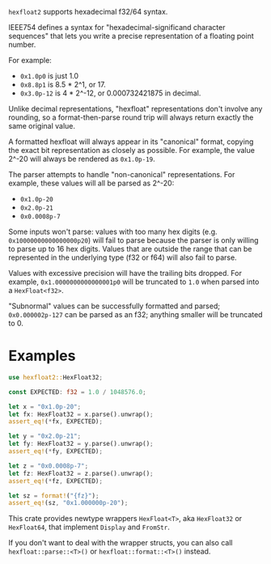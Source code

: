 
<!-- cargo-sync-readme start -->

`hexfloat2` supports hexadecimal f32/64 syntax.

IEEE754 defines a syntax for "hexadecimal-significand character sequences"
that lets you write a precise representation of a floating point number.

For example:
- `0x1.0p0` is just 1.0
- `0x8.8p1` is 8.5 * 2^1, or 17.
- `0x3.0p-12` is 4 * 2^-12, or 0.000732421875 in decimal.

Unlike decimal representations, "hexfloat" representations don't
involve any rounding, so a format-then-parse round trip will always
return exactly the same original value.

A formatted hexfloat will always appear in its "canonical" format,
copying the exact bit representation as closely as possible. For example,
the value 2^-20 will always be rendered as `0x1.0p-19`.

The parser attempts to handle "non-canonical" representations. For example,
these values will all be parsed as 2^-20:
- `0x1.0p-20`
- `0x2.0p-21`
- `0x0.0008p-7`

Some inputs won't parse: values with too
many hex digits (e.g. `0x10000000000000000p20`) will fail to parse
because the parser is only willing to parse up to 16 hex digits.
Values that are outside the range that can be represented in the
underlying type (f32 or f64) will also fail to parse.

Values with excessive precision will have the trailing bits dropped.
For example, `0x1.0000000000000001p0` will be truncated to `1.0` when
parsed into a `HexFloat<f32>`.

"Subnormal" values can be successfully formatted and parsed;
`0x0.000002p-127` can be parsed as an f32; anything smaller will
be truncated to 0.

# Examples
```rust
use hexfloat2::HexFloat32;

const EXPECTED: f32 = 1.0 / 1048576.0;

let x = "0x1.0p-20";
let fx: HexFloat32 = x.parse().unwrap();
assert_eq!(*fx, EXPECTED);

let y = "0x2.0p-21";
let fy: HexFloat32 = y.parse().unwrap();
assert_eq!(*fy, EXPECTED);

let z = "0x0.0008p-7";
let fz: HexFloat32 = z.parse().unwrap();
assert_eq!(*fz, EXPECTED);

let sz = format!("{fz}");
assert_eq!(sz, "0x1.000000p-20");
```

This crate provides newtype wrappers `HexFloat<T>`, aka `HexFloat32` or
`HexFloat64`, that implement `Display` and `FromStr`.

If you don't want to deal with the wrapper structs, you can also call
`hexfloat::parse::<T>()` or `hexfloat::format::<T>()` instead.


<!-- cargo-sync-readme end -->
